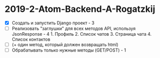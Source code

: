 # 2019-2-Atom-Backend-A-Rogatzkij

- [X] Создать и запустить Django проект - 3
- [ ] Реализовать "заглушки" для всех методов API, используя JsonResponse - 4
        1. Профиль
        2. Список чатов
        3. Страница чата
        4. Список контактов
- [ ] (+ один метод, который должен возвращать html)
- [ ] Обрабатывать только нужные методы (GET/POST) - 1